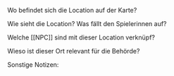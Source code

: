 Wo befindet sich die Location auf der Karte?

Wie sieht die Location? Was fällt den Spielerinnen auf?

Welche [[NPC]] sind mit dieser Location verknüpf?

Wieso ist dieser Ort relevant für die Behörde?

Sonstige Notizen: